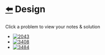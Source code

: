 # [⬅️](../README.md) Design 

Click a problem to view your notes & solution

- [![2043](https://img.shields.io/badge/2043-Simple_Bank_System-yellow)](/problems/2043.md)
- [![3408](https://img.shields.io/badge/3408-Design_Task_Manager-yellow)](/problems/3408.md)
- [![3484](https://img.shields.io/badge/3484-Design_Spreadsheet-yellow)](/problems/3484.md)
